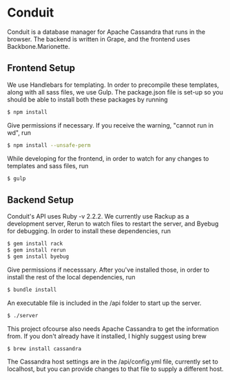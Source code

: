 # Conduit

Conduit is a database manager for Apache Cassandra that runs in the browser. The backend is written in Grape, and the frontend uses Backbone.Marionette.

## Frontend Setup

We use Handlebars for templating. In order to precompile these templates, along with all sass files, we use Gulp. The package.json file is set-up so you should be able to install both these packages by running

```sh
$ npm install
```

Give permissions if necessary.
If you receive the warning, "cannot run in wd", run

```sh
$ npm install --unsafe-perm
```

While developing for the frontend, in order to watch for any changes to templates and sass files, run

```sh
$ gulp
```

## Backend Setup

Conduit's API uses Ruby -v 2.2.2. We currently use Rackup as a development server, Rerun to watch files to restart the server, and Byebug for debugging. In order to install these dependencies, run

```sh
$ gem install rack
$ gem install rerun
$ gem install byebug
```

Give permissions if necesssary.
After you've installed those, in order to install the rest of the local dependencies, run

```sh
$ bundle install
```

An executable file is included in the /api folder to start up the server.

```sh
$ ./server
```

This project ofcourse also needs Apache Cassandra to get the information from. If you don't already have it installed, I highly suggest using brew

```sh
$ brew install cassandra
```

The Cassandra host settings are in the /api/config.yml file, currently set to localhost, but you can provide changes to that file to supply a different host.